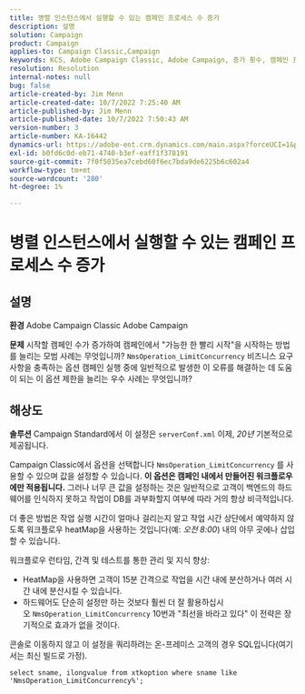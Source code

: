 ```yaml
---
title: 병렬 인스턴스에서 실행할 수 있는 캠페인 프로세스 수 증가
description: 설명
solution: Campaign
product: Campaign
applies-to: Campaign Classic,Campaign
keywords: KCS, Adobe Campaign Classic, Adobe Campaign, 증가 횟수, 캠페인 프로세스, 인스턴스, 병렬, 우수 사례
resolution: Resolution
internal-notes: null
bug: false
article-created-by: Jim Menn
article-created-date: 10/7/2022 7:25:40 AM
article-published-by: Jim Menn
article-published-date: 10/7/2022 7:50:43 AM
version-number: 3
article-number: KA-16442
dynamics-url: https://adobe-ent.crm.dynamics.com/main.aspx?forceUCI=1&pagetype=entityrecord&etn=knowledgearticle&id=e02dd439-1146-ed11-bba1-000d3a3064b8
exl-id: b0fd6c0d-eb71-4740-b3ef-eaff1f378191
source-git-commit: 7f0f5035ea7cebd60f6ec7bda9de6225b6c602a4
workflow-type: tm+mt
source-wordcount: '280'
ht-degree: 1%

---
```


# 병렬 인스턴스에서 실행할 수 있는 캠페인 프로세스 수 증가

## 설명


<b>환경</b>
Adobe Campaign Classic Adobe Campaign

<b>문제</b>
시작할 캠페인 수가 증가하여 캠페인에서 &quot;가능한 한 빨리 시작&quot;을 시작하는 방법
를 늘리는 모범 사례는 무엇입니까? `NmsOperation_LimitConcurrency` 비즈니스 요구 사항을 충족하는 옵션
캠페인 실행 중에 일반적으로 발생한 이 오류를 해결하는 데 도움이 되는 이 옵션 제한을 늘리는 우수 사례는 무엇입니까?


## 해상도


<b>솔루션</b>
Campaign Standard에서 이 설정은 `serverConf.xml` 이제, *20년* 기본적으로 제공됩니다.  

Campaign Classic에서 옵션을 선택합니다 `NmsOperation_LimitConcurrency` 를 사용할 수 있으며 값을 설정할 수 있습니다.
<b>이 옵션은 캠페인 내에서 만들어진 워크플로우에만 적용됩니다.</b>
그러나 너무 큰 값을 설정하는 것은 일반적으로 고객이 백엔드의 하드웨어를 인식하지 못하고 작업이 DB를 과부화할지 여부에 따라 거의 항상 비극적입니다.

더 좋은 방법은 작업 실행 시간이 얼마나 걸리는지 알고 작업 시간 상단에서 예약하지 않도록 워크플로우 heatMap을 사용하는 것입니다(예: *오전 8:00*) 내의 아무 곳에나 삽입할 수 있습니다.

워크플로우 런타임, 간격 및 테스트를 통한 관리 및 지식 향상:

- HeatMap을 사용하면 고객이 15분 간격으로 작업을 시간 내에 분산하거나 여러 시간 내에 분산시킬 수 있습니다.
- 하드웨어도 단순히 설정만 하는 것보다 훨씬 더 잘 활용하십시오 `NmsOperation_LimitConcurrency`  10번과 &quot;최선을 바라고 있다&quot; 이 전략은 장기적으로 효과가 없을 것이다.


콘솔로 이동하지 않고 이 설정을 쿼리하려는 온-프레미스 고객의 경우 SQL입니다(여기서는 최신 빌드로 가정).


```
select sname, ilongvalue from xtkoption where sname like 'NmsOperation_LimitConcurrency%';
```
